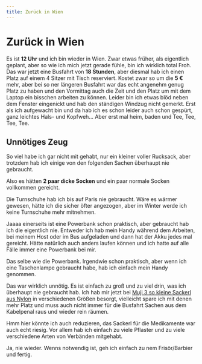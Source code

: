 ```yaml
---
title: Zurück in Wien
---
```


# Zurück in Wien

Es ist **12 Uhr** und ich bin wieder in Wien. Zwar etwas früher, als eigentlich geplant, aber so wie ich mich jetzt gerade fühle, bin ich wirklich total Froh. Das war jetzt eine Busfahrt von **18 Stunden**, aber diesmal hab ich einen Platz auf einem 4 Sitzer mit Tisch reserviert. Kostet zwar so um die **5 €** mehr, aber bei so ner längeren Busfahrt war das echt angenehm genug Platz zu haben und den Vormittag auch die Zeit und den Platz um mit dem Laptop ein bisschen arbeiten zu können. Leider bin ich etwas blöd neben dem Fenster eingenickt und hab den ständigen Windzug nicht gemerkt. Erst als ich aufgewacht bin und da hab ich es schon leider auch schon gespürt, ganz leichtes Hals- und Kopfweh... Aber erst mal heim, baden und Tee, Tee, Tee, Tee.

## Unnötiges Zeug

So viel habe ich gar nicht mit gehabt, nur ein kleiner voller Rucksack, aber trotzdem hab ich einige von den folgenden Sachen überhaupt nie gebraucht.

<ChipWithNumber text="Dicke Socken" :count="3" />
<ChipWithNumber text="Socken" :count="1" />

Also es hätten **2 paar dicke Socken** und ein paar normale Socken vollkommen gereicht.

<ChipWithNumber text="Turnschuh" :count="1" />

Die Turnschuhe hab ich bis auf Paris nie gebraucht. Wäre es wärmer gewesen, hätte ich die sicher öfter angezogen, aber im Winter werde ich keine Turnschuhe mehr mitnehmen.

<ChipWithNumber text="Powerbank + Ladezeugs" :count="1" color="indigo" />

Jaaaa einerseits ist eine Powerbank schon praktisch, aber gebraucht hab ich die eigentlich nie. Entweder ich hab mein Handy während dem Arbeiten, bei meinem Host oder im Bus aufgeladen und dann hat der Akku jedes mal gereicht. Hätte natürlich auch anders laufen können und ich hatte auf alle Fälle immer eine Powerbank bei mir.

<ChipWithNumber text="Stirnlampe" :count="1" color="indigo" />

Das selbe wie die Powerbank. Irgendwie schon praktisch, aber wenn ich eine Taschenlampe gebraucht habe, hab ich einfach mein Handy genommen.

<ChipWithNumber text="Kabelpenal" :count="1" color="indigo" />

Das war wirklich unnötig. Es ist einfach zu groß und zu viel drin, was ich überhaupt nie gebraucht hab. Ich hab mir jetzt bei <a href="https://www.muji.eu/pages/online.asp?Sec=18&Sub=79&PID=9823&qclr=4550002367176" target="_blank">Muji 3 so kleine Sackerl aus Nylon</a> in verschiedenen Größen besorgt, vielleicht spare ich mit denen mehr Platz und muss auch nicht immer für die Busfahrt Sachen aus dem Kabelpenal raus und wieder rein räumen.

<ChipWithNumber text="Medis" :count="1" color="teal" />

Hmm hier könnte ich auch reduzieren, das Sackerl für die Medikamente war auch echt riesig. Vor allem hab ich einfach zu viele Pflaster und zu viele verschiedene Arten von Verbänden mitgehabt.

<ChipWithNumber text="Rasierer" :count="1" color="teal" />

Ja, nie wieder. Wenns notwendig ist, geh ich einfach zu nem Frisör/Barbier und fertig.